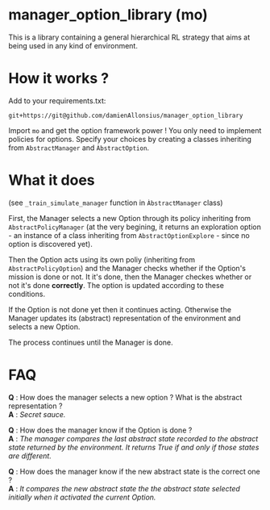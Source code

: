 # manager_option_library (mo)
This is a library containing a general hierarchical RL strategy that aims at being used in any kind of environment.

# How it works ?
Add to your requirements.txt:
```
git+https://git@github.com/damienAllonsius/manager_option_library
```
Import `mo` and get the option framework power ! You only need to implement policies for options.
Specify your choices by creating a classes inheriting from `AbstractManager` and `ÀbstractOption`.

# What it does
(see `_train_simulate_manager` function in `ÀbstractManager` class)

First, the Manager selects a new Option through its policy inheriting from `AbstractPolicyManager` (at the very begining, it returns an exploration option - an instance of a class inheriting from `AbstractOptionExplore` - since no option is discovered yet).

Then the Option acts using its own poliy (inheriting from `AbstractPolicyOption`) and the Manager checks whether if the Option's mission is done or not. It it's done, then the Manager checkes whether or not it's done __correctly__. The option is updated according to these conditions.

If the Option is not done yet then it continues acting. Otherwise the Manager updates its (abstract) representation of the environment and selects a new Option.

The process continues until the Manager is done.

# FAQ
__Q__ : How does the manager selects a new option ? What is the abstract representation ? <br/>
__A__ : *Secret sauce.*


__Q__ : How does the manager know if the Option is done ? <br/>
__A__ : *The manager compares the last abstract state recorded to the abstract state returned by the environment. It returns True if and only if those states are different.*

__Q__ : How does the manager know if the new abstract state is the correct one ? <br/>
__A__ : *It compares the new abstract state the the abstract state selected initially when it activated the current Option.*
